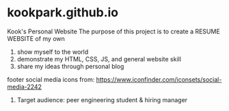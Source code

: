 # kookpark.github.io
Kook's Personal Website
The purpose of this project is to create a RESUME WEBSITE of my own
  1. show myself to the world
  2. demonstrate my HTML, CSS, JS, and general website skill
  3. share my ideas through personal blog

footer social media icons from: https://www.iconfinder.com/iconsets/social-media-2242

  1. Target audience: peer engineering student & hiring manager
  
